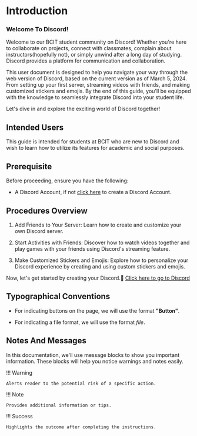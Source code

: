# Introduction

### Welcome To Discord!

Welcome to our BCIT student community on Discord!
Whether you're here to collaborate on projects, connect with classmates, complain about instructors(hopefully not), or
simply unwind after a long day of studying.
Discord provides a platform for communication and collaboration.

This user document is designed to help you navigate your way through the web version of Discord,
based on the current version as of March 5, 2024.
From setting up your first server, streaming videos with friends, and making customized stickers and emojis.
By the end of this guide, you'll be equipped with the knowledge to seamlessly integrate Discord into your student life.

Let's dive in and explore the exciting world of Discord together!

## Intended Users

This guide is intended for students at BCIT who are new to Discord
and wish to learn how to utilize its features for academic and social purposes.

## Prerequisite

Before proceeding, ensure you have the following:

- A Discord Account, if not [click here](https://discord.com/register) to create a Discord Account.

## Procedures Overview

1. Add Friends to Your Server: Learn how to create and customize your own Discord server.

2. Start Activities with Friends: Discover how to watch videos together and play games with your friends
   using Discord's streaming feature.

3. Make Customized Stickers and Emojis:
   Explore how to personalize your Discord experience by creating and using custom stickers and emojis.

Now, let's get started by creating your Discord.🚀 [Click here to go to Discord](https://discord.com/channels/@me)

## Typographical Conventions

* For indicating buttons on the page, we will use the format **"Button"**.

* For indicating a file format, we will use the format _file_.

## Notes And Messages

In this documentation, we'll use message blocks to show you important information.
These blocks will help you notice warnings and notes easily.

!!! Warning

    Alerts reader to the potential risk of a specific action.

!!! Note

    Provides additional information or tips.

!!! Success

    Highlights the outcome after completing the instructions.